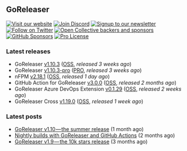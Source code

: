 ## GoReleaser

[![Visit our website](https://img.shields.io/badge/website-4285F4?style=for-the-badge&logo=googlechrome&logoColor=white)](https://goreleaser.com)
[![Join Discord](https://img.shields.io/badge/Discord-5865F2?style=for-the-badge&logo=discord&logoColor=white)](https://discord.gg/RGEBtg8vQ6)
[![Signup to our newsletter](https://img.shields.io/badge/news-E15718?style=for-the-badge&logo=revue&logoColor=white)](https://www.getrevue.co/profile/goreleaser)
[![Follow on Twitter](https://img.shields.io/badge/twitter-1DA1F2?style=for-the-badge&logo=twitter&logoColor=white)](https://twitter.com/goreleaser)
[![Open Collective backers and sponsors](https://img.shields.io/opencollective/all/goreleaser?logo=opencollective&style=for-the-badge)](https://opencollective.com/goreleaser)
[![GitHub Sponsors](https://img.shields.io/github/sponsors/caarlos0?logo=github&style=for-the-badge)](https://github.com/sponsors/caarlos0)
[![Pro License](https://img.shields.io/badge/pro_license-36A9AE?style=for-the-badge&logo=gumroad&logoColor=white)](https://goreleaser.com/pro)

### Latest releases
- GoReleaser [v1.10.3](https://github.com/goreleaser/goreleaser/releases/tag/v1.10.3) ([OSS](https://github.com/goreleaser/goreleaser), _released 3 weeks ago_)
- GoReleaser [v1.10.3-pro](https://github.com/goreleaser/goreleaser-pro/releases/tag/v1.10.3-pro) ([PRO](https://goreleaser.com/pro), _released 3 weeks ago_)
- nFPM [v2.18.1](https://github.com/goreleaser/nfpm/releases/tag/v2.18.1) ([OSS](https://nfpm.goreleaser.com), _released 1 day ago_)
- GitHub Action for GoReleaser [v3.0.0](https://github.com/goreleaser/goreleaser-action/releases/tag/v3.0.0) ([OSS](https://github.com/goreleaser/goreleaser-action), _released 2 months ago_)
- GoReleaser Azure DevOps Extension [v0.1.29](https://github.com/goreleaser/goreleaser-azure-devops-extension/releases/tag/v0.1.29) ([OSS](https://github.com/goreleaser/goreleaser-azure-devops-extension), _released 2 weeks ago_)
- GoReleaser Cross [v1.19.0](https://github.com/goreleaser/goreleaser-cross/releases/tag/v1.19.0) ([OSS](https://github.com/goreleaser/goreleaser-cross), _released 1 week ago_)


### Latest posts
- [GoReleaser v1.10 — the summer release](https://blog.goreleaser.com/goreleaser-v1-10-the-summer-release-eb218e7a7ecf?source=rss----17aa0cbd263f---4) (1 month ago)
- [Nightly builds with GoReleaser and GitHub Actions](https://blog.goreleaser.com/nightly-builds-with-goreleaser-and-github-actions-e08c078e4d0f?source=rss----17aa0cbd263f---4) (2 months ago)
- [GoReleaser v1.9 — the 10k stars release](https://blog.goreleaser.com/goreleaser-v1-9-the-10k-stars-release-1fe75597c53e?source=rss----17aa0cbd263f---4) (3 months ago)

